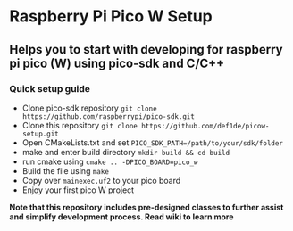 # Raspberry Pi Pico W Setup
Helps you to start with developing for raspberry pi pico (W) using pico-sdk and C/C++
---
### Quick setup guide
- Clone pico-sdk repository `git clone https://github.com/raspberrypi/pico-sdk.git`
- Clone this repository `git clone https://github.com/def1de/picow-setup.git`
- Open CMakeLists.txt and set `PICO_SDK_PATH=/path/to/your/sdk/folder`
- make and enter build directory `mkdir build && cd build`
- run cmake using `cmake .. -DPICO_BOARD=pico_w`
- Build the file using `make`
- Copy over `mainexec.uf2` to your pico board
- Enjoy your first pico W project

**Note that this repository includes pre-designed classes to further assist and simplify development process. Read wiki to learn more**
